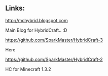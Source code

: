 Links:
----------------------

http://mchybrid.blogspot.com

Main Blog for HybridCraft.. :D

https://github.com/SparkMaster/HybridCraft-3

Here

https://github.com/SparkMaster/HybridCraft-2

HC for Minecraft 1.3.2